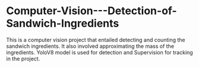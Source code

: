 # Computer-Vision---Detection-of-Sandwich-Ingredients
This is a computer vision project that entailed detecting and counting the sandwich ingredients.                  It also involved approximating the mass of the ingredients. YoloV8 model is used for detection and Supervision for tracking in the project.                
